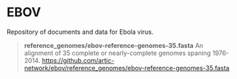 # EBOV
Repository of documents and data for Ebola virus.

> **reference_genomes/ebov-reference-genomes-35.fasta**
> An alignment of 35 complete or nearly-complete genomes spaning 1976-2014. 
> https://github.com/artic-network/ebov/reference_genomes/ebov-reference-genomes-35.fasta


